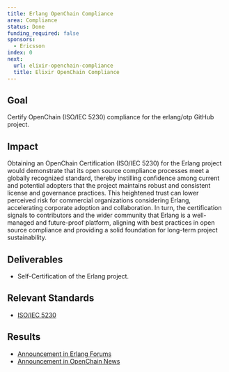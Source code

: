 ```yaml
---
title: Erlang OpenChain Compliance
area: Compliance
status: Done
funding_required: false
sponsors:
  - Ericsson
index: 0
next:
  url: elixir-openchain-compliance
  title: Elixir OpenChain Compliance
---
```


## Goal

Certify OpenChain (ISO/IEC 5230) compliance for the erlang/otp GitHub project.

## Impact

Obtaining an OpenChain Certification (ISO/IEC 5230) for the Erlang project would
demonstrate that its open source compliance processes meet a globally recognized
standard, thereby instilling confidence among current and potential adopters
that the project maintains robust and consistent license and governance
practices. This heightened trust can lower perceived risk for commercial
organizations considering Erlang, accelerating corporate adoption and
collaboration. In turn, the certification signals to contributors and the wider
community that Erlang is a well-managed and future-proof platform, aligning with
best practices in open source compliance and providing a solid foundation for
long-term project sustainability.

## Deliverables

* Self-Certification of the Erlang project.

## Relevant Standards

* [ISO/IEC 5230](https://www.iso.org/standard/81039.html)

## Results

* [Announcement in Erlang Forums](https://erlangforums.com/t/erlang-otp-announces-an-openchain-iso-iec-5230-conformant-program/4442)
* [Announcement in OpenChain News](https://openchainproject.org/featured/2025/02/01/erlang-otp-iso5230)
